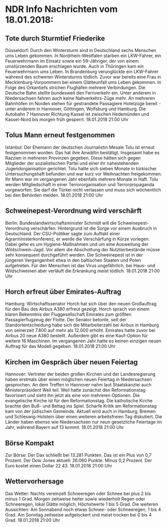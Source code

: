 # NDR Info Nachrichten vom 18.01.2018:


## Tote durch Sturmtief Friederike
Düsseldorf: Durch den Wintersturm sind in Deutschland sechs Menschen ums Leben gekommen. In Nordrhein-Westfalen starben ein LKW-Fahrer, ein Feuerwehrmann im Einsatz sowie ein 59-Jähriger, der von einem umstürzenden Baum erschlagen wurde. Auch in Thüringen kam ein Feuerwehrmann ums Leben. In Brandenburg verunglückte ein LKW-Fahrer während des schweren Wintersturms tödlich. Zuvor war bereits eine Frau in Mecklenburg-Vorpommern bei einem Glätteunfall ums Leben gekommen. In Folge des Orkantiefs strichen Flughäfen mehrere Verbindungen. Die Deutsche Bahn stellte bundesweit den Fernverkehr ein. Unter anderem in Niedersachsen fahren auch keine Nahverkehrs-Züge mehr. An mehreren Bahnhöfen im Norden stehen für gestrandete Passagiere Hotelzüge bereit - unter anderem in Hannover, Göttingen, Wolfsburg und Hamburg. Die Autobahn 7 Hannover Richtung Kassel ist zwischen Hedemünden und Kassel-Nord bis morgen früh gesperrt. 18.01.2018 21:00 Uhr 

## Tolus Mann erneut festgenommen
Istanbul: Der Ehemann der deutschen Journalistin Mesale Tolu ist erneut festgenommen worden. Das hat ihre Anwältin bestätigt. Insgesamt habe es Razzien in mehreren Provinzen gegeben. Diese hätten sich gegen Mitglieder der sozialistischen Partei und einer ihr nahestehenden Jugendorganisation gerichtet. Tolu hatte sich sieben Monate in türkischer Untersuchungshaft befunden und war kurz vor Weihnachten freigekommen. Ihr Mann war im vergangenen Jahr ebenfalls mehrere Monate in Haft. Tolu werden Mitgliedschaft in einer Terrororganisation und Terrorpropaganda vorgeworfen. Sie darf die Türkei nicht verlassen und muss sich wöchentlich bei den Behörden melden. 18.01.2018 21:00 Uhr 

## Schweinepest-Verordnung wird verschärft
Berlin:	Bundeslandwirtschaftsminister Schmidt will die Schweinepest-Verordnung verschärfen. Hintergrund ist die Sorge vor einem Ausbruch in Deutschland. Der CSU-Politiker sagte zum Auftakt einer Agrarministerkonferenz, er werde die Verschärfung in Kürze vorlegen. Dabei gehe es um Hygiene-Maßnahmen und um eine Ausweitung der Wildschwein-Jagd. Vor allem die Abschottung der Nutztierbestände müsse sehr konsequent durchgeführt werden. Die Schweinepest ist in der jüngeren Vergangenheit etwa in den baltischen Staaten und Polen aufgetreten. Für den Menschen ist das Virus ungefährlich, bei Haus- und Wildschweinen aber verläuft die Erkrankung meist tödlich. 18.01.2018 21:00 Uhr 

## Horch erfreut über Emirates-Auftrag
Hamburg: Wirtschaftssenator Horch hat sich über den neuen Großauftrag für den Bau des Airbus A380 erfreut gezeigt. Horch sprach von einem klaren Bekenntnis der Fluggesellschaft Emirates zum größten Passagierflugzeug der Flotte. Der Senator betonte, seit der Standortentscheidung habe sich die Mitarbeiterzahl bei Airbus in Hamburg von seinerzeit 7.800 auf mehr als 12.000 erhöht. Emirates hatte zuvor bei Airbus 20 neue A380 bestellt. Außerdem gibt es eine Kauf-Option für weitere 16 Maschinen. Im vergangenen Jahr hatte es keinen einzigen neuen Auftrag für das Modell gegeben. 18.01.2018 21:00 Uhr 

## Kirchen im Gespräch über neuen Feiertag
Hannover: Vertreter der beiden großen Kirchen und der Landesregierung haben erstmals über einen möglichen neuen Feiertag in Niedersachsen gesprochen. An dem Treffen in Hannover nahm laut Staatskanzlei auch Ministerpräsident Weil teil. Weil hatte zunächst den Reformationstag favorisiert und sieht ihn jetzt als eine von mehreren Optionen. Die evangelische Kirche ist für den Reformationstag. Die katholische Kirche brachte den Buß- und Bettag ins Spiel. Scharfe Kritik am Reformationstag kam von der jüdischen Gemeinde. Aktuell wird auch in Hamburg, Bremen und Schleswig-Holstein über einen weiteren arbeitsfreien Tag diskutiert. Die Länder haben ebenso wie Niedersachsen nur neun gesetzliche Feiertage im Jahr, während Bayern auf 13 kommt. 18.01.2018 21:00 Uhr 

## Börse Kompakt
Zur Börse: Der Dax schließt bei 13.281 Punkten. Das ist ein Plus von 0,7 Prozent. Der Dow Jones aktuell: 26.060 Punkte. Minus 0,2 Prozent. Der Euro kostet einen Dollar 22 43. 18.01.2018 21:00 Uhr 

## Wettervorhersage
Das Wetter:
Nachts vereinzelt Schneeregen oder Schnee bei plus 2 bis minus 1 Grad. Morgen zeitweise heiter sowie wiederholt Regen oder  Schneeregen, lokal Glätte möglich, Höchstwerte 1 bis 5 Grad. Die weiteren Aussichten: Am Sonnabend noch etwas Schnee- oder Schneeregen, 1 bis 4 Grad. Am Sonntag zeitweise aufgelockert und meist trocken bei 0 bis 4 Grad. 18.01.2018 21:00 Uhr 
